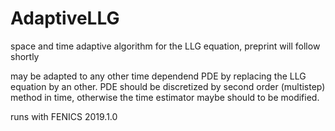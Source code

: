# AdaptiveLLG
space and time adaptive algorithm for the LLG equation, preprint will follow shortly

may be adapted to any other time dependend PDE by replacing the LLG equation by an other. PDE should be discretized by second order (multistep) method in time, otherwise the time estimator maybe should to be modified. 

runs with FENICS 2019.1.0
